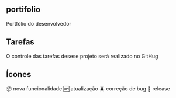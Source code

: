 ## portifolio
Portfólio do desenvolvedor
## Tarefas
O controle das tarefas desese projeto será realizado no GitHug

## Ícones

:package: nova funcionalidade
:up: atualização
:beetle: correção de bug
:checkered_flag: release